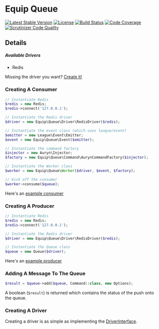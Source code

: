 # Equip Queue

[![Latest Stable Version](https://img.shields.io/packagist/v/equip/queue.svg)](https://packagist.org/packages/equip/queue)
[![License](https://img.shields.io/packagist/l/equip/queue.svg)](https://github.com/equip/queue/blob/master/LICENSE)
[![Build Status](https://travis-ci.org/equip/queue.svg)](https://travis-ci.org/equip/queue)
[![Code Coverage](https://scrutinizer-ci.com/g/equip/queue/badges/coverage.png?b=master)](https://scrutinizer-ci.com/g/equip/queue/?branch=master)
[![Scrutinizer Code Quality](https://scrutinizer-ci.com/g/equip/queue/badges/quality-score.png?b=master)](https://scrutinizer-ci.com/g/equip/queue/?branch=master)

## Details

##### Available Drivers
 - Redis

Missing the driver you want? [Create it!](#creating-a-driver)

### Creating A Consumer

```PHP
// Instantiate Redis
$redis = new Redis;
$redis->connect('127.0.0.1');

// Instantiate the Redis driver
$driver = new Equip\Queue\Driver\RedisDriver($redis);

// Instantiate the event class (which uses league/event)
$emitter = new League\Event\Emitter;
$event = new Equip\Queue\Event($emitter);

// Instantiate the command factory
$injector = new Auryn\Injector;
$factory = new Equip\Queue\Command\AurynCommandFactory($injector);

// Instantiate the Worker class
$worker = new Equip\Queue\Worker($driver, $event, $factory);

// Kick off the consumer
$worker->consume($queue);
```

Here's an [example consumer](https://github.com/equip/queue/blob/master/example/consumer.php)

### Creating A Producer

```PHP
// Instantiate Redis
$redis = new Redis;
$redis->connect('127.0.0.1');

// Instantiate the Redis driver
$driver = new Equip\Queue\Driver\RedisDriver($redis);

// Instantiate the Queue class
$queue = new Queue($driver);
```

Here's an [example producer](https://github.com/equip/queue/blob/master/example/producer.php)

### Adding A Message To The Queue
```PHP
$result = $queue->add($queue, Command::class, new Options);
```

A boolean (`$result`) is returned which contains the status of the push onto the queue.

### Creating A Driver

Creating a driver is as simple as implementing the [DriverInterface](https://github.com/equip/queue/blob/master/src/Driver/DriverInterface.php).
